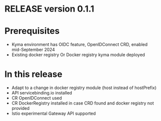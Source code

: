 # RELEASE version 0.1.1

# Prerequisites
* Kyma environment has OIDC feature, OpenIDConnect CRD, enabled mid-September 2024
* Existing docker registry Or Docker registry kyma module deployed

# In this release 
* Adapt to a change in docker registry module (host instead of hostPrefix)
* API servicebinding.io installed
* CR OpenIDConnect used
* CR DockerRegistry installed in case CRD found and docker registry not provided
* Istio experimental Gateway API supported
